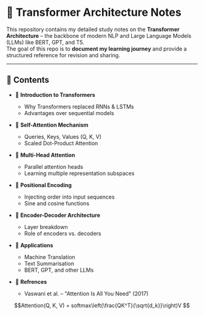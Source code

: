 
# 🧠 Transformer Architecture Notes  

This repository contains my detailed study notes on the **Transformer Architecture** – the backbone of modern NLP and Large Language Models (LLMs) like BERT, GPT, and T5.  
The goal of this repo is to **document my learning journey** and provide a structured reference for revision and sharing.  

---

## 📑 Contents  

- 🔹 **Introduction to Transformers**  
  - Why Transformers replaced RNNs & LSTMs  
  - Advantages over sequential models  

- 🔹 **Self-Attention Mechanism**  
  - Queries, Keys, Values (Q, K, V)  
  - Scaled Dot-Product Attention  

- 🔹 **Multi-Head Attention**  
  - Parallel attention heads  
  - Learning multiple representation subspaces  

- 🔹 **Positional Encoding**  
  - Injecting order into input sequences  
  - Sine and cosine functions  

- 🔹 **Encoder-Decoder Architecture**  
  - Layer breakdown  
  - Role of encoders vs. decoders  

- 🔹 **Applications**  
  - Machine Translation  
  - Text Summarisation  
  - BERT, GPT, and other LLMs
 


- 🔹 **Refrences**
  - Vaswani et al. – "Attention Is All You Need" (2017)
  
      

```math
Attention(Q, K, V) = softmax\left(\frac{QK^T}{\sqrt{d_k}}\right)V
